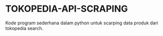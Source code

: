 # TOKOPEDIA-API-SCRAPING

Kode program sederhana dalam python untuk scarping data produk dari tokopedia search.